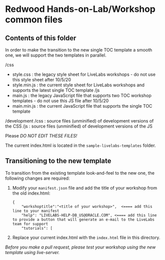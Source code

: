 # Redwood Hands-on-Lab/Workshop common files

## Contents of this folder

In order to make the transition to the new single TOC template a smooth one, we will support the two templates in parallel.

/css
  - style.css : the legacy style sheet for LiveLabs workshops - do not use this style sheet after 10/5/20
  - style.min.js : the current style sheet for LiveLabs workshops and supports the latest single TOC template
/js
  - main.js : the legacy JavaScript file that supports two TOC workshop templates - do not use this JS file after 10/5/20
  - main.min.js : the current JavaScript file that supports the single TOC template

/development
  /css : source files (unminified) of development versions of the CSS
  /js  : source files (unminified) of development versions of the JS

Please *DO NOT EDIT THESE FILES!*

The current index.html is located in the `sample-livelabs-templates` folder.

## Transitioning to the new template

To transition from the existing template look-and-feel to the new one, the following changes are required:

1. Modify your `manifest.json` file and add the title of your workshop from the old index.html:

    ```
    {
        "workshoptitle":"<title of your workshop>",  <==== add this line to your manifest
        "help": "LIVELABS-HELP-DB_US@ORACLE.COM", <==== add this line to provide a button that will generate an e-mail to the LiveLabs team for support
        "tutorials": [
    ```

2. Replace your current index.html with the `index.html` file in this directory.

*Before you make a pull request, please test your workshop using the new template using live-server.*
